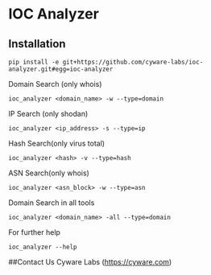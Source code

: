 


# IOC Analyzer

## Installation
```
pip install -e git+https://github.com/cyware-labs/ioc-analyzer.git#egg=ioc-analyzer
```

Domain Search (only whois)
```
ioc_analyzer <domain_name> -w --type=domain
```

IP Search (only shodan)
```
ioc_analyzer <ip_address> -s --type=ip
```

Hash Search(only virus total)
```
ioc_analyzer <hash> -v --type=hash
```

ASN Search(only whois)
```
ioc_analyzer <asn_block> -w --type=asn
```

Domain Search in all tools
```
ioc_analyzer <domain_name> -all --type=domain
```

For further help
```
ioc_analyzer --help
```

##Contact Us
Cyware Labs (https://cyware.com)
